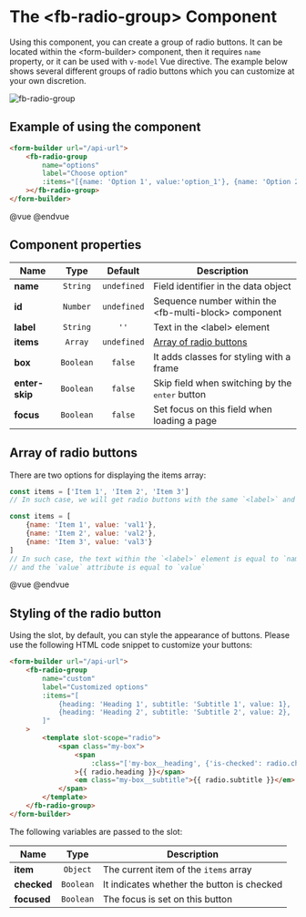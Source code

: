 # The &lt;fb-radio-group&gt; Component

Using this component, you can create a group of radio buttons. It can be located within the &lt;form-builder&gt; component, then it requires `name` property, or it can be used with `v-model` Vue directive. The example below shows several different groups of radio buttons which you can customize at your own discretion.

![fb-radio-group](https://storage.googleapis.com/static.awes.io/docs/fb-radio-group.png)

## Example of using the component

```html
<form-builder url="/api-url">
    <fb-radio-group
        name="options"
        label="Choose option"
        :items="[{name: 'Option 1', value:'option_1'}, {name: 'Option 2', value:'option_2'}]"
    ></fb-radio-group>
</form-builder>
```
@vue
<form-builder url="/api-url">
    <fb-radio-group name="options" label="Choose option" :items="[{name: 'Option 1', value:'option_1'}, {name: 'Option 2', value:'option_2'}]"></fb-radio-group>
</form-builder>
@endvue


## Component properties

| Name                | Type               | Default             | Description                                       |
|---------------------|:------------------:|:-------------------:|---------------------------------------------------|
| **name**            | `String`           | `undefined`         | Field identifier in the data object               |
| **id**              | `Number`           | `undefined`         | Sequence number within the &lt;fb-multi-block&gt; component    |
| **label**           | `String`           | `''`                | Text in the &lt;label&gt; element                 |
| **items**           | `Array`            | `undefined`         | [Array of radio buttons](#fbrg-items)             |
| **box**             | `Boolean`          | `false`             | It adds classes for styling with a frame          |
| **enter-skip**      | `Boolean`          | `false`             | Skip field when switching by the <kbd>enter</kbd> button |
| **focus**           | `Boolean`          | `false`             | Set focus on this field when loading a page       |


<h2 id="fbrg-items">Array of radio buttons</h2>

There are two options for displaying the items array:

```javascript
const items = ['Item 1', 'Item 2', 'Item 3']
// In such case, we will get radio buttons with the same `<label>` and `value`

const items = [
    {name: 'Item 1', value: 'val1'},
    {name: 'Item 2', value: 'val2'},
    {name: 'Item 3', value: 'val3'}
]
// In such case, the text within the `<label>` element is equal to `name`
// and the `value` attribute is equal to `value`
```

@vue
<form-builder url="/api-url">
    <fb-radio-group name="equal" label="Equal option" :items="['Option 1', 'Option 2']"></fb-radio-group>
    <fb-radio-group name="different" label="Different option" :items="[{name: 'Option 1', value:'option_1'}, {name: 'Option 2', value:'option_2'}]"></fb-radio-group>
</form-builder>
@endvue


## Styling of the radio button

Using the slot, by default, you can style the appearance of buttons. Please use the following HTML code snippet to customize your buttons:

```html
<form-builder url="/api-url">
    <fb-radio-group
        name="custom"
        label="Customized options"
        :items="[
            {heading: 'Heading 1', subtitle: 'Subtitle 1', value: 1},
            {heading: 'Heading 2', subtitle: 'Subtitle 2', value: 2},
        ]"
    >
        <template slot-scope="radio">
            <span class="my-box">
                <span
                    :class="['my-box__heading', {'is-checked': radio.checked, 'is-focused': radio.focused}]"
                >{{ radio.heading }}</span>
                <em class="my-box__subtitle">{{ radio.subtitle }}</em>
            </span>
        </template>
    </fb-radio-group>
</form-builder>
```

The following variables are passed to the slot:

| Name                | Type               | Description                      |
|---------------------|:------------------:|----------------------------------|
| **item**            | `Object`           | The current item of the `items` array  |
| **checked**         | `Boolean`          | It indicates whether the button is checked  |
| **focused**         | `Boolean`          | The focus is set on this button |
